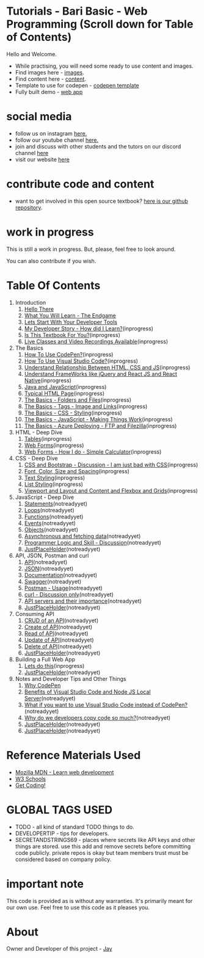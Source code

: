 # Tutorials - Bari Basic - Web Programming (Scroll down for Table of Contents)

Hello and Welcome.

* While practising, you will need some ready to use content and images. 
* Find images here - [images](https://github.com/Jay-study-nildana/Tutorials/tree/master/OtherStuff/sampleimages).
* Find content here - [content](https://github.com/Jay-study-nildana/Tutorials/tree/master/OtherStuff/samplecontent).
* Template to use for codepen - [codepen template](https://codepen.io/jay-pancodu/pen/wvKrepW)
* Fully built demo - [web app](https://baribasicswebappjune23rd2020.azurewebsites.net) 

# social media 

* follow us on instagram  [here.](https://www.instagram.com/baribasic/) 
* follow our youtube channel [here.](https://www.youtube.com/playlist?list=PL7SHzFbuSdW2XaNy-CGF764goJt-voqjm)
* join and discuss with other students and the tutors on our discord channel [here](https://discord.gg/fGjbUbF)
* visit our website [here](https://baribasic.com/)

# contribute code and content

* want to get involved in this open source textbook? [here is our github repository](https://github.com/Jay-study-nildana/Tutorials).

# work in progress

This is still a work in progress. But, please, feel free to look around. 

You can also contribute if you wish.

# Table Of Contents

1. Introduction
    1. [Hello There](hellothere.md)
    1. [What You Will Learn - The Endgame](endgame.md)
    1. [Lets Start With Your Developer Tools](developertools.md)
    1. [My Developer Story - How did I Learn?](DeveloperStory.md)(inprogress)    
    1. [Is This Textbook For You?](textbookforyou.md)(inprogress)   
    1. [Live Classes and Video Recordings Available](liveclassesandrecordings.md)(inprogress)     
1. The Basics
    1. [How To Use CodePen?](howtocodepen.md)(inprogress)
    1. [How To Use Visual Studio Code?](howtovscode.md)(inprogress)    
    1. [Understand Relationship Between HTML, CSS and JS](Relationship.md)(inprogress)       
    1. [Understand FrameWorks like jQuery and React JS and React Native](FrameWorks.md)(inprogress)    
    1. [Java and JavaScript](JavaandJavaScript.md)(inprogress)             
    1. [Typical HTML Page](typical.md)(inprogress)    
    1. [The Basics - Folders and Files](foldersandfiles.md)(inprogress)
    1. [The Basics - Tags - Image and Links](basichtmltags.md)(inprogress)
    1. [The Basics - CSS - Styling](basiccss.md)(inprogress)
    1. [The Basics - JavaScript - Making Things Work](basicjs.md)(inprogress)
    1. [The Basics - Azure Deploying - FTP and Filezilla](basicazureftpdeploy.md)(inprogress)
1. HTML - Deep Dive
    1. [Tables](tablestuff.md)(inprogress)
    1. [Web Forms](webforms.md)(inprogress)
    1. [Web Forms - How I do - Simple Calculator](webformshowido.md)(inprogress)
1. CSS - Deep Dive
    1. [CSS and Bootstrap - Discussion - I am just bad with CSS](cssandbootstrapdiscussion.md)(inprogress)
    1. [Font, Color, Size and Spacing](cssfontcolorsizespacing.md)(inprogress)
    1. [Text Styling](textstyling.md)(inprogress)
    1. [List Styling](liststyling.md)(inprogress)
    1. [Viewport and Layout and Content and Flexbox and Grids](csslayout.md)(inprogress)
1. JavaScript - Deep Dive
    1. [Statements](placeholder.md)(notreadyyet)
    1. [Loops](placeholder.md)(notreadyyet)
    1. [Functions](placeholder.md)(notreadyyet)
    1. [Events](placeholder.md)(notreadyyet)            
    1. [Objects](placeholder.md)(notreadyyet)
    1. [Asynchronous and fetching data](placeholder.md)(notreadyyet)
    1. [Programmer Logic and Skill - Discussion](placeholder.md)(notreadyyet)                
    1. [JustPlaceHolder](placeholder.md)(notreadyyet)
1. API, JSON, Postman and curl
    1. [API](placeholder.md)(notreadyyet)
    1. [JSON](placeholder.md)(notreadyyet)
    1. [Documentation](placeholder.md)(notreadyyet)
    1. [Swagger](placeholder.md)(notreadyyet)            
    1. [Postman - Usage](placeholder.md)(notreadyyet)
    1. [curl - Discussion only](placeholder.md)(notreadyyet)        
    1. [API servers and their importance](placeholder.md)(notreadyyet)    
    1. [JustPlaceHolder](placeholder.md)(notreadyyet)
1. Consuming API
    1. [CRUD of an API](placeholder.md)(notreadyyet)
    1. [Create of API](placeholder.md)(notreadyyet)
    1. [Read of API](placeholder.md)(notreadyyet)
    1. [Update of API](placeholder.md)(notreadyyet)
    1. [Delete of API](placeholder.md)(notreadyyet)
    1. [JustPlaceHolder](placeholder.md)(notreadyyet)            
1. Building a Full Web App
    1. [Lets do this](fullwebapp.md)(inprogress)
    1. [JustPlaceHolder](placeholder.md)(notreadyyet)                    
1. Notes and Developer Tips and Other Things
    1. [Why CodePen](whycodepen.md)
    1. [Benefits of Visual Studio Code and Node JS Local Server](placeholder.md)(notreadyyet)
    1. [What if you want to use Visual Studio Code instead of CodePen?](placeholder.md)
    (notreadyyet)
    1. [Why do we developers copy code so much?](placeholder.md)(notreadyyet)
    1. [JustPlaceHolder](placeholder.md)(notreadyyet)
    1. [JustPlaceHolder](placeholder.md)(notreadyyet)

# Reference Materials Used 

* [Mozilla MDN - Learn web development](https://developer.mozilla.org/en-US/docs/Learn)
* [W3 Schools](https://www.w3schools.com)
* [Get Coding!](https://getcodingkids.com/missions/)

# GLOBAL TAGS USED

* TODO - all kind of standard TODO things to do. 
* DEVELOPERTIP - tips for developers.
* SECRETANDSTRINGS69 - places where secrets like API keys and other things are stored. use this add and remove secrets before committing code publicly. private repos is okay but team members trust must be considered based on company policy. 

# important note 

This code is provided as is without any warranties. It's primarily meant for our own use. Feel free to use this code as it pleases you.

# About

Owner and Developer of this project - [Jay](http://thechalakas.com)